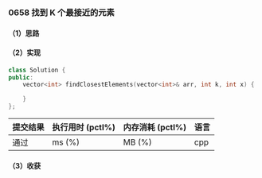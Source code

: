 ### 0658 找到 K 个最接近的元素

#### （1）思路

#### （2）实现

```cpp
class Solution {
public:
    vector<int> findClosestElements(vector<int>& arr, int k, int x) {

    }
};
```

| 提交结果 | 执行用时 (pctl%) | 内存消耗 (pctl%) | 语言 |
|:---------|:-----------------|:-----------------|:-----|
| 通过     |  ms (%)   |  MB (%)  | cpp  |

#### （3）收获
